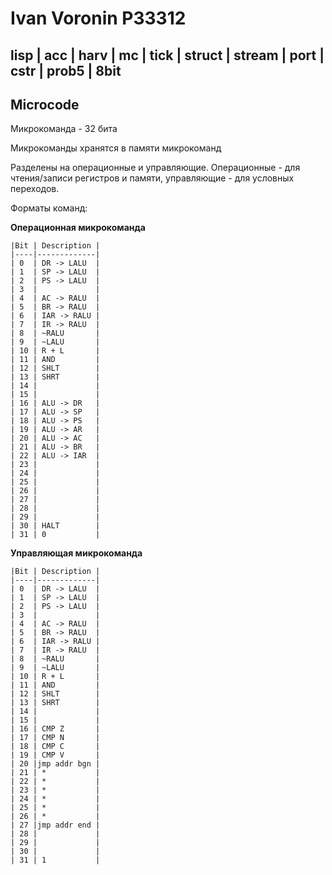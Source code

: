 # Ivan Voronin P33312 

## lisp | acc | harv | mc | tick | struct | stream | port | cstr | prob5 | 8bit



## Microcode 

Микрокоманда - 32 бита 

Микрокоманды хранятся в памяти микрокоманд 

Разделены на операционные и управляющие. Операционные - для чтения/записи регистров и памяти, управляющие - для условных переходов.

Форматы команд: 

**Операционная микрокоманда**

```
|Bit | Description |
|----|-------------|
| 0  | DR -> LALU  |
| 1  | SP -> LALU  |
| 2  | PS -> LALU  |
| 3  |             |
| 4  | AC -> RALU  |
| 5  | BR -> RALU  |
| 6  | IAR -> RALU |
| 7  | IR -> RALU  |
| 8  | ~RALU       |
| 9  | ~LALU       |
| 10 | R + L       |
| 11 | AND         |
| 12 | SHLT        |
| 13 | SHRT        |
| 14 |             |
| 15 |             |
| 16 | ALU -> DR   |
| 17 | ALU -> SP   |
| 18 | ALU -> PS   |
| 19 | ALU -> AR   |
| 20 | ALU -> AC   |
| 21 | ALU -> BR   |
| 22 | ALU -> IAR  |
| 23 |             |
| 24 |             |
| 25 |             |
| 26 |             |
| 27 |             |
| 28 |             |
| 29 |             |
| 30 | HALT        |
| 31 | 0           |
```

**Управляющая микрокоманда**

```
|Bit | Description |
|----|-------------|
| 0  | DR -> LALU  |
| 1  | SP -> LALU  |
| 2  | PS -> LALU  |
| 3  |             |
| 4  | AC -> RALU  |
| 5  | BR -> RALU  |
| 6  | IAR -> RALU |
| 7  | IR -> RALU  |
| 8  | ~RALU       |
| 9  | ~LALU       |
| 10 | R + L       |
| 11 | AND         |
| 12 | SHLT        |
| 13 | SHRT        |
| 14 |             |
| 15 |             |
| 16 | CMP Z       |
| 17 | CMP N       |
| 18 | CMP C       |
| 19 | CMP V       |
| 20 |jmp addr bgn |
| 21 | *           |
| 22 | *           |
| 23 | *           |
| 24 | *           |
| 25 | *           |
| 26 | *           |
| 27 |jmp addr end |
| 28 |             |
| 29 |             |
| 30 |             |
| 31 | 1           |
```
